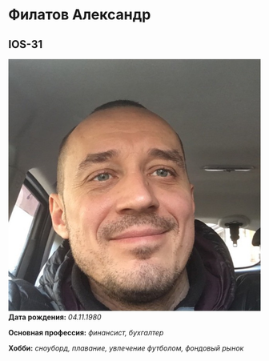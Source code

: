 # Филатов Александр
## IOS-31
![Фото](/images/foto.jpg)
**Дата рождения:** _04.11.1980_

**Основная профессия:** _финансист, бухгалтер_

**Хобби:** _сноуборд, плавание, увлечение футболом, фондовый рынок_